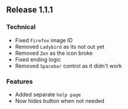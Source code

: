 ## Release 1.1.1

### Technical

- Fixed `Firefox` image ID
- Removed `Ladybird` as its not out yet
- Removed `Zen` as the icon broke
- Fixed ending logic
- Removed `Spacebar` control as it didn't work

### Features

- Added separate `help page`
- Now hides button when not needed